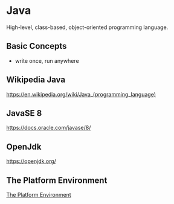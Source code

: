 # Java
High-level, class-based, object-oriented programming language.

## Basic Concepts

- write once, run anywhere


## Wikipedia Java
https://en.wikipedia.org/wiki/Java_(programming_language)


## JavaSE 8
https://docs.oracle.com/javase/8/


## OpenJdk
https://openjdk.org/

## The Platform Environment
[The Platform Environment](https://docs.oracle.com/javase/tutorial/essential/environment/index.html)
